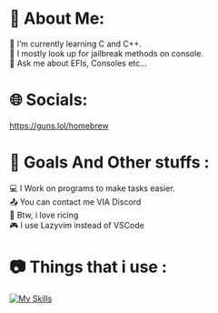 # 💫 About Me:
🔭 I’m currently learning C and C++.  
👯 I mostly look up for jailbreak methods on console.   
💬 Ask me about EFIs, Consoles etc... 

# 🌐 Socials:
https://guns.lol/homebrew

# 🔔 Goals And Other stuffs : 
💻 I Work on programs to make tasks easier.  
📤 You can contact me VIA Discord  
🍙 Btw, i love ricing  
🎮 I use Lazyvim instead of VSCode  

# 📷 Things that i use :  
[![My Skills](https://skillicons.dev/icons?i=python,javascript,neovim,linux,apple,arch,bash&)](https://skillicons.dev)

